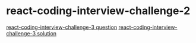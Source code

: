 # react-coding-interview-challenge-2

[react-coding-interview-challenge-3 question](https://medium.com/@justin.sherman/react-coding-interview-challenge-3-94bc3386ba1c)
[react-coding-interview-challenge-3 solution](https://arun9483.github.io/activity-generator)
